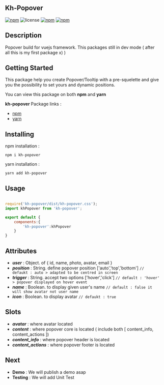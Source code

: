 ## Kh-Popover

[![npm](https://img.shields.io/npm/v/kh-popover.svg)](https://www.npmjs.com/package/kh-popover) ![license](https://img.shields.io/github/license/khofaai/kh-popover.svg) [![npm](https://img.shields.io/npm/dw/kh-popover.svg)](https://www.npmjs.com/package/kh-popover) [![npm](https://img.shields.io/npm/dt/kh-popover.svg)](https://www.npmjs.com/package/kh-popover) 

## Description

Popover build for vuejs framework.
This packages still in dev mode ( after all this is my first package x) )

## Getting Started

This package help you create Popover/Tooltip with a pre-squelette and give you the possibility to set yours and dynamic positions.

You can view this package on both **npm** and **yarn**

**kh-popover** Package links : <br>
- <a href="https://www.npmjs.com/package/kh-popover" target="_blank">npm</a>
- <a href="https://yarnpkg.com/en/package/kh-popover" target="_blank">yarn</a>

## Installing

npm installation : 

```
npm i kh-popover
```

yarn installation : 

```
yarn add kh-popover
```

## Usage

```javascript

require('kh-popover/dist/kh-popover.css');
import khPopover from 'kh-popover';

export default {
	components:{
		'kh-popover':khPopover
	}
}
```

## Attributes

- **_user_** : Object. of { id, name, photo, avatar, email }
- **_position_** : String. define popover position ['auto','top','bottom'] `// defaukt : auto > adapted to be centred in screen`
- **_trigger_** : String. accept two options ['hover','click'] `// default : 'hover' > popover displayed on hover event`
- **_name_** : Boolean. to display given user's name `// default : false it will show avatar not user name`
- **_icon_** : Boolean. to display avatar `// defaukt : true`

## Slots

- **_avatar_** : where avatar located
- **_content_** : where popover core is located ( include both [ content_info, content_actions ])
- **_content_info_** : where popover header is located
- **_content_actions_** : where popover footer is located

## Next

- **Demo** : We will publish a demo asap
- **Testing** : We will add Unit Test